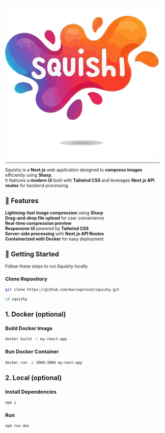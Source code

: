 ![Squishy Logo](./app//public/icon.ico)

---

Squishy is a **Next.js** web application designed to **compress images** efficiently using **Sharp**.  
It features a **modern UI** built with **Tailwind CSS** and leverages **Next.js API routes** for backend processing.

## 🚀 **Features**

**Lightning-fast image compression** using **Sharp**  
**Drag-and-drop file upload** for user convenience  
**Real-time compression preview**  
**Responsive UI** powered by **Tailwind CSS**  
**Server-side processing** with **Next.js API Routes**  
**Containerized with Docker** for easy deployment

## 🎯 **Getting Started**

Follow these steps to run Squishy locally.

### Clone Repository

```bash
git clone https://github.com/marcopolov2/squishy.git
```

```bash
cd squishy
```

## **1. Docker (optional)**

### Build Docker Image

```bash
docker build -t my-react-app .
```

### Run Docker Container

```bash
docker run -p 3000:3000 my-next-app
```

## **2. Local (optional)**

### Install Dependencies

```bash
npm i
```

### Run

```bash
npm run dev
```
